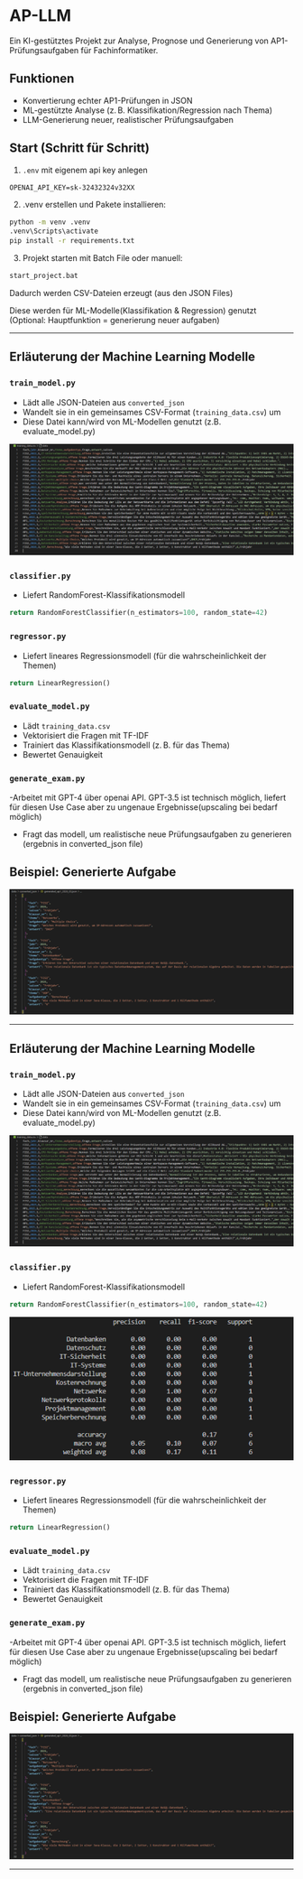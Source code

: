 
# AP-LLM 
Ein KI-gestütztes Projekt zur Analyse, Prognose und Generierung von AP1-Prüfungsaufgaben für Fachinformatiker.

## Funktionen
- Konvertierung echter AP1-Prüfungen in JSON
- ML-gestützte Analyse (z. B. Klassifikation/Regression nach Thema)
- LLM-Generierung neuer, realistischer Prüfungsaufgaben



## Start (Schritt für Schritt)
1. `.env` mit eigenem api key anlegen
```env
OPENAI_API_KEY=sk-32432324v32XX
```

2. .venv erstellen und Pakete installieren:
```bash
python -m venv .venv
.venv\Scripts\activate
pip install -r requirements.txt
```

3. Projekt starten mit Batch File oder manuell:
```bash
start_project.bat
```
Dadurch werden CSV-Dateien erzeugt (aus den JSON Files)

Diese werden für ML-Modelle(Klassifikation & Regression) genutzt
(Optional: Hauptfunktion = generierung neuer aufgaben)

---

## Erläuterung der Machine Learning Modelle

### `train_model.py` 
- Lädt alle JSON-Dateien aus `converted_json`
- Wandelt sie in ein gemeinsames CSV-Format (`training_data.csv`) um
- Diese Datei kann/wird von ML-Modellen genutzt (z.B. evaluate_model.py)

![visualisierung der training daten](bilder/trainingdata.png)


### `classifier.py`
- Liefert RandomForest-Klassifikationsmodell
```python
return RandomForestClassifier(n_estimators=100, random_state=42)
```

### `regressor.py`
- Liefert lineares Regressionsmodell (für die wahrscheinlichkeit der Themen)
```python
return LinearRegression()
```

### `evaluate_model.py`
- Lädt `training_data.csv`
- Vektorisiert die Fragen mit TF-IDF
- Trainiert das Klassifikationsmodell (z. B. für das Thema) 
- Bewertet Genauigkeit

### `generate_exam.py`
-Arbeitet mit GPT-4 über openai API. GPT-3.5 ist technisch möglich, liefert für diesen Use Case aber zu ungenaue Ergebnisse(upscaling bei bedarf möglich)
- Fragt das modell, um realistische neue Prüfungsaufgaben zu generieren (ergebnis in converted_json file) 

## Beispiel: Generierte Aufgabe 

![visualisierung der training daten](bilder/generierteAufgaben.png) 


---


## Erläuterung der Machine Learning Modelle

### `train_model.py` 
- Lädt alle JSON-Dateien aus `converted_json`
- Wandelt sie in ein gemeinsames CSV-Format (`training_data.csv`) um
- Diese Datei kann/wird von ML-Modellen genutzt (z.B. evaluate_model.py)

![visualisierung der training daten](bilder/trainingdata.png)


### `classifier.py`
- Liefert RandomForest-Klassifikationsmodell
```python
return RandomForestClassifier(n_estimators=100, random_state=42)
```

![klassifizierungsmodell](bilder/klassBewertung.png)

### `regressor.py`
- Liefert lineares Regressionsmodell (für die wahrscheinlichkeit der Themen)
```python
return LinearRegression()
```

### `evaluate_model.py`
- Lädt `training_data.csv`
- Vektorisiert die Fragen mit TF-IDF
- Trainiert das Klassifikationsmodell (z. B. für das Thema) 
- Bewertet Genauigkeit

### `generate_exam.py`
-Arbeitet mit GPT-4 über openai API. GPT-3.5 ist technisch möglich, liefert für diesen Use Case aber zu ungenaue Ergebnisse(upscaling bei bedarf möglich)
- Fragt das modell, um realistische neue Prüfungsaufgaben zu generieren (ergebnis in converted_json file) 

## Beispiel: Generierte Aufgabe 

![visualisierung der training daten](bilder/generierteAufgaben.png) 


---




